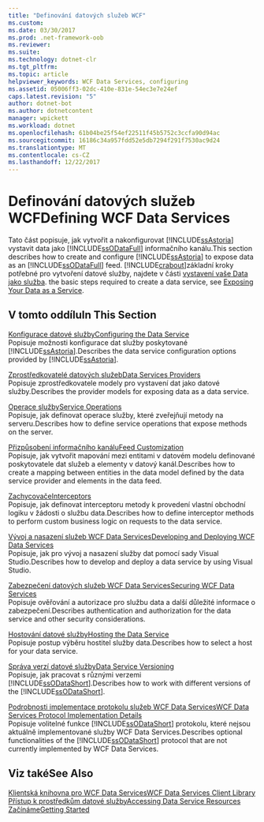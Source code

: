 ```yaml
---
title: "Definování datových služeb WCF"
ms.custom: 
ms.date: 03/30/2017
ms.prod: .net-framework-oob
ms.reviewer: 
ms.suite: 
ms.technology: dotnet-clr
ms.tgt_pltfrm: 
ms.topic: article
helpviewer_keywords: WCF Data Services, configuring
ms.assetid: 05006ff3-02dc-410e-831e-54ec3e7e24ef
caps.latest.revision: "5"
author: dotnet-bot
ms.author: dotnetcontent
manager: wpickett
ms.workload: dotnet
ms.openlocfilehash: 61b04be25f54ef22511f45b5752c3ccfa90d94ac
ms.sourcegitcommit: 16186c34a957fdd52e5db7294f291f7530ac9d24
ms.translationtype: MT
ms.contentlocale: cs-CZ
ms.lasthandoff: 12/22/2017
---
```

# <a name="defining-wcf-data-services"></a><span data-ttu-id="70047-102">Definování datových služeb WCF</span><span class="sxs-lookup"><span data-stu-id="70047-102">Defining WCF Data Services</span></span>
<span data-ttu-id="70047-103">Tato část popisuje, jak vytvořit a nakonfigurovat [!INCLUDE[ssAstoria](../../../../includes/ssastoria-md.md)] vystavit data jako [!INCLUDE[ssODataFull](../../../../includes/ssodatafull-md.md)] informačního kanálu.</span><span class="sxs-lookup"><span data-stu-id="70047-103">This section describes how to create and configure [!INCLUDE[ssAstoria](../../../../includes/ssastoria-md.md)] to expose data as an [!INCLUDE[ssODataFull](../../../../includes/ssodatafull-md.md)] feed.</span></span> [!INCLUDE[crabout](../../../../includes/crabout-md.md)]<span data-ttu-id="70047-104">základní kroky potřebné pro vytvoření datové služby, najdete v části [vystavení vaše Data jako služba](../../../../docs/framework/data/wcf/exposing-your-data-as-a-service-wcf-data-services.md).</span><span class="sxs-lookup"><span data-stu-id="70047-104"> the basic steps required to create a data service, see [Exposing Your Data as a Service](../../../../docs/framework/data/wcf/exposing-your-data-as-a-service-wcf-data-services.md).</span></span>  
  
## <a name="in-this-section"></a><span data-ttu-id="70047-105">V tomto oddílu</span><span class="sxs-lookup"><span data-stu-id="70047-105">In This Section</span></span>  
 [<span data-ttu-id="70047-106">Konfigurace datové služby</span><span class="sxs-lookup"><span data-stu-id="70047-106">Configuring the Data Service</span></span>](../../../../docs/framework/data/wcf/configuring-the-data-service-wcf-data-services.md)  
 <span data-ttu-id="70047-107">Popisuje možnosti konfigurace dat služby poskytované [!INCLUDE[ssAstoria](../../../../includes/ssastoria-md.md)].</span><span class="sxs-lookup"><span data-stu-id="70047-107">Describes the data service configuration options provided by [!INCLUDE[ssAstoria](../../../../includes/ssastoria-md.md)].</span></span>  
  
 [<span data-ttu-id="70047-108">Zprostředkovatelé datových služeb</span><span class="sxs-lookup"><span data-stu-id="70047-108">Data Services Providers</span></span>](../../../../docs/framework/data/wcf/data-services-providers-wcf-data-services.md)  
 <span data-ttu-id="70047-109">Popisuje zprostředkovatele modely pro vystavení dat jako datové služby.</span><span class="sxs-lookup"><span data-stu-id="70047-109">Describes the provider models for exposing data as a data service.</span></span>  
  
 [<span data-ttu-id="70047-110">Operace služby</span><span class="sxs-lookup"><span data-stu-id="70047-110">Service Operations</span></span>](../../../../docs/framework/data/wcf/service-operations-wcf-data-services.md)  
 <span data-ttu-id="70047-111">Popisuje, jak definovat operace služby, které zveřejňují metody na serveru.</span><span class="sxs-lookup"><span data-stu-id="70047-111">Describes how to define service operations that expose methods on the server.</span></span>  
  
 [<span data-ttu-id="70047-112">Přizpůsobení informačního kanálu</span><span class="sxs-lookup"><span data-stu-id="70047-112">Feed Customization</span></span>](../../../../docs/framework/data/wcf/feed-customization-wcf-data-services.md)  
 <span data-ttu-id="70047-113">Popisuje, jak vytvořit mapování mezi entitami v datovém modelu definované poskytovatele dat služeb a elementy v datový kanál.</span><span class="sxs-lookup"><span data-stu-id="70047-113">Describes how to create a mapping between entities in the data model defined by the data service provider and elements in the data feed.</span></span>  
  
 [<span data-ttu-id="70047-114">Zachycovače</span><span class="sxs-lookup"><span data-stu-id="70047-114">Interceptors</span></span>](../../../../docs/framework/data/wcf/interceptors-wcf-data-services.md)  
 <span data-ttu-id="70047-115">Popisuje, jak definovat interceptoru metody k provedení vlastní obchodní logiku v žádosti o službu data.</span><span class="sxs-lookup"><span data-stu-id="70047-115">Describes how to define interceptor methods to perform custom business logic on requests to the data service.</span></span>  
  
 [<span data-ttu-id="70047-116">Vývoj a nasazení služeb WCF Data Services</span><span class="sxs-lookup"><span data-stu-id="70047-116">Developing and Deploying WCF Data Services</span></span>](../../../../docs/framework/data/wcf/developing-and-deploying-wcf-data-services.md)  
 <span data-ttu-id="70047-117">Popisuje, jak pro vývoj a nasazení služby dat pomocí sady Visual Studio.</span><span class="sxs-lookup"><span data-stu-id="70047-117">Describes how to develop and deploy a data service by using Visual Studio.</span></span>  
  
 [<span data-ttu-id="70047-118">Zabezpečení datových služeb WCF Data Services</span><span class="sxs-lookup"><span data-stu-id="70047-118">Securing WCF Data Services</span></span>](../../../../docs/framework/data/wcf/securing-wcf-data-services.md)  
 <span data-ttu-id="70047-119">Popisuje ověřování a autorizace pro službu data a další důležité informace o zabezpečení.</span><span class="sxs-lookup"><span data-stu-id="70047-119">Describes authentication and authorization for the data service and other security considerations.</span></span>  
  
 [<span data-ttu-id="70047-120">Hostování datové služby</span><span class="sxs-lookup"><span data-stu-id="70047-120">Hosting the Data Service</span></span>](../../../../docs/framework/data/wcf/hosting-the-data-service-wcf-data-services.md)  
 <span data-ttu-id="70047-121">Popisuje postup výběru hostitel služby data.</span><span class="sxs-lookup"><span data-stu-id="70047-121">Describes how to select a host for your data service.</span></span>  
  
 [<span data-ttu-id="70047-122">Správa verzí datové služby</span><span class="sxs-lookup"><span data-stu-id="70047-122">Data Service Versioning</span></span>](../../../../docs/framework/data/wcf/data-service-versioning-wcf-data-services.md)  
 <span data-ttu-id="70047-123">Popisuje, jak pracovat s různými verzemi [!INCLUDE[ssODataShort](../../../../includes/ssodatashort-md.md)].</span><span class="sxs-lookup"><span data-stu-id="70047-123">Describes how to work with different versions of the [!INCLUDE[ssODataShort](../../../../includes/ssodatashort-md.md)].</span></span>  
  
 [<span data-ttu-id="70047-124">Podrobnosti implementace protokolu služeb WCF Data Services</span><span class="sxs-lookup"><span data-stu-id="70047-124">WCF Data Services Protocol Implementation Details</span></span>](../../../../docs/framework/data/wcf/wcf-data-services-protocol-implementation-details.md)  
 <span data-ttu-id="70047-125">Popisuje volitelné funkce [!INCLUDE[ssODataShort](../../../../includes/ssodatashort-md.md)] protokolu, které nejsou aktuálně implementované služby WCF Data Services.</span><span class="sxs-lookup"><span data-stu-id="70047-125">Describes optional functionalities of the [!INCLUDE[ssODataShort](../../../../includes/ssodatashort-md.md)] protocol that are not currently implemented by WCF Data Services.</span></span>  
  
## <a name="see-also"></a><span data-ttu-id="70047-126">Viz také</span><span class="sxs-lookup"><span data-stu-id="70047-126">See Also</span></span>  
 [<span data-ttu-id="70047-127">Klientská knihovna pro WCF Data Services</span><span class="sxs-lookup"><span data-stu-id="70047-127">WCF Data Services Client Library</span></span>](../../../../docs/framework/data/wcf/wcf-data-services-client-library.md)  
 [<span data-ttu-id="70047-128">Přístup k prostředkům datové služby</span><span class="sxs-lookup"><span data-stu-id="70047-128">Accessing Data Service Resources</span></span>](../../../../docs/framework/data/wcf/accessing-data-service-resources-wcf-data-services.md)  
 [<span data-ttu-id="70047-129">Začínáme</span><span class="sxs-lookup"><span data-stu-id="70047-129">Getting Started</span></span>](../../../../docs/framework/data/wcf/getting-started-with-wcf-data-services.md)

